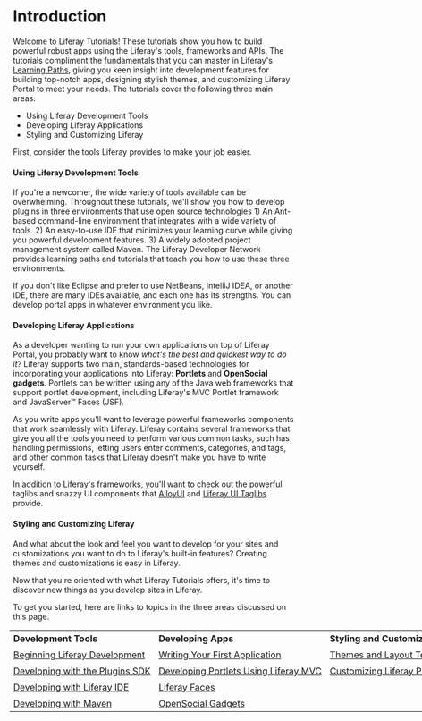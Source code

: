 # Introduction [](id=tutorials)

Welcome to Liferay Tutorials! 
These tutorials show you how to build powerful robust apps using the
Liferay's tools, frameworks and APIs. The tutorials compliment the fundamentals
that you can master in Liferay's
[Learning Paths](/develop/learning-paths/-/knowledge_base/6-2/welcome),
giving you keen insight into development features for building top-notch apps,
designing stylish themes, and customizing Liferay Portal to meet your needs. The
tutorials cover the following three main areas. 

- Using Liferay Development Tools
- Developing Liferay Applications
- Styling and Customizing Liferay

First, consider the tools Liferay provides to make your job easier.

#### Using Liferay Development Tools

If you're a newcomer, the wide variety of tools available can be overwhelming.
Throughout these tutorials, we'll show you how to develop plugins in three
environments that use open source technologies 1) An Ant-based command-line
environment that integrates with a wide variety of tools. 2) An easy-to-use IDE
that minimizes your learning curve while giving you powerful development
features. 3) A widely adopted project management system called Maven. The
Liferay Developer Network provides learning paths and tutorials that teach you
how to use these three environments. 

If you don't like Eclipse and prefer to use NetBeans, IntelliJ IDEA, or another
IDE, there are many IDEs available, and each one has its strengths. You can
develop portal apps in whatever environment you like. 

#### Developing Liferay Applications

As a developer wanting to run your own applications on top of Liferay Portal,
you probably want to know *what's the best and quickest way to do it?* Liferay
supports two main, standards-based technologies for incorporating your
applications into Liferay: **Portlets** and **OpenSocial gadgets**. Portlets can
be written using any of the Java web frameworks that support portlet
development, including Liferay's MVC Portlet framework and JavaServer&#8482;
Faces (JSF).

As you write apps you'll want to leverage powerful frameworks components that
work seamlessly with Liferay. Liferay contains several frameworks that give you
all the tools you need to perform various common tasks, such has handling
permissions, letting users enter comments, categories, and tags, and other
common tasks that Liferay doesn't make you have to write yourself.
<!--Here are just
a few of the framework topics the tutorials cover in detail.  

[Service Builder and Services](/develop/tutorials/-/knowledge_base/6-2/service-builder)<br>
Implementing Roles and Permissions<br>
Leveraging the Asset Framework<br>
[Application Display Templates](/develop/tutorials/-/knowledge_base/6-2/application-display-templates)
-->

In addition to Liferay's frameworks, you'll want to check out the powerful
taglibs and snazzy UI components that
[AlloyUI](/develop/tutorials/-/knowledge_base/6-2/alloyui) and
[Liferay UI Taglibs](/develop/tutorials/-/knowledge_base/6-2/liferay-ui-taglibs)
provide.

#### Styling and Customizing Liferay

And what about the look and feel you want to develop for your sites and
customizations you want to do to Liferay's built-in features? Creating themes
and customizations is easy in Liferay. 

Now that you're oriented with what Liferay Tutorials offers, it's time to
discover new things as you develop sites in Liferay. 

To get you started, here are links to topics in the three areas
discussed on this page.

<div id="wrapper">
<table id="table">
<tr>
<th>
<strong>Development Tools</strong>
</th>

<th>
<strong>Developing Apps</strong>
</th>

<th>
<strong>Styling and Customizing</strong>
</th>
</tr>

<tr>
<td>
<a href="/develop/learning-paths/-/knowledge_base/6-2/beginning-liferay-development" >Beginning Liferay Development</a>
</td>
<td>
<a href="/develop/learning-paths/-/knowledge_base/6-2/writing-your-first-liferay-application" >Writing Your First Application</a>
</td>
<td>
<a href="/develop/tutorials/-/knowledge_base/6-2/themes-and-layout-templates" >Themes and Layout Templates</a>
</td>
</tr>

<tr>
<td>
<a href="/develop/tutorials/-/knowledge_base/6-2/plugins-sdk" >Developing with the Plugins SDK</a>
</td>
<td>
<a href="/develop/tutorials/-/knowledge_base/6-2/developing-jsp-portlets-using-liferay-mvc" >Developing Portlets Using Liferay MVC</a>
</td>
<td>
<a href="/develop/tutorials/-/knowledge_base/6-2/customizing-liferay-portal" >Customizing Liferay Portal</a>
</td>
</tr>

<tr>
<td>
<a href="/develop/tutorials/-/knowledge_base/6-2/liferay-ide" >Developing with Liferay IDE</a>
</td>
<td>
<a href="/develop/tutorials/-/knowledge_base/6-2/liferay-faces-jsf-portlets" >Liferay Faces</a>
</td>
</tr>

<tr>
<td>
<a href="/develop/tutorials/-/knowledge_base/6-2/maven" >Developing with Maven</a>
</td>
<td>
<a href="/develop/tutorials/-/knowledge_base/6-2/opensocial-gadgets" >OpenSocial Gadgets</a>
</td>
</tr>
</table>
</div>

<style>
table
{
width:860px;
}
th
{
text-align: left;
}
th, td
{
padding-left: 0.4em;
padding-top: 0.3em;

}
#wrapper
{
margin-left: -0.4em;
}
</style>

